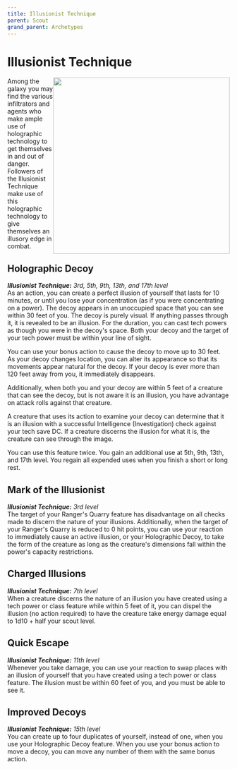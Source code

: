 ```yaml
---
title: Illusionist Technique
parent: Scout
grand_parent: Archetypes
---
```


# Illusionist Technique

<img src='../../../../zzImages/Classes/scout_illusionist.png' style='float:right; width:400px;'>

Among the galaxy you may find the various infiltrators and agents who make ample use of holographic technology to get themselves in and out of danger. Followers of the Illusionist Technique make use of this holographic technology to give themselves an illusory edge in combat.

## Holographic Decoy
_**Illusionist Technique:** 3rd, 5th, 9th, 13th, and 17th level_<br>
As an action, you can create a perfect illusion of yourself that lasts for 10 minutes, or until you lose your concentration (as if you were concentrating on a power). The decoy appears in an unoccupied space that you can see within 30 feet of you. The decoy is purely visual. If anything passes through it, it is revealed to be an illusion. For the duration, you can cast tech powers as though you were in the decoy's space. Both your decoy and the target of your tech power must be within your line of sight.

You can use your bonus action to cause the decoy to move up to 30 feet. As your decoy changes location, you can alter its appearance so that its movements appear natural for the decoy. If your decoy is ever more than 120 feet away from you, it immediately disappears.

Additionally, when both you and your decoy are within 5 feet of a creature that can see the decoy, but is not aware it is an illusion, you have advantage on attack rolls against that creature.

A creature that uses its action to examine your decoy can determine that it is an illusion with a successful Intelligence (Investigation) check against your tech save DC. If a creature discerns the illusion for what it is, the creature can see through the image.

You can use this feature twice. You gain an additional use at 5th, 9th, 13th, and 17th level. You regain all expended uses when you finish a short or long rest. 




## Mark of the Illusionist
_**Illusionist Technique:** 3rd level_<br>
The target of your Ranger's Quarry feature has disadvantage on all checks made to discern the nature of your illusions. Additionally, when the target of your Ranger's Quarry is reduced to 0 hit points, you can use your reaction to immediately cause an active illusion, or your Holographic Decoy, to take the form of the creature as long as the creature's dimensions fall within the power's capacity restrictions.

## Charged Illusions
_**Illusionist Technique:** 7th level_<br>
When a creature discerns the nature of an illusion you have created using a tech power or class feature while within 5 feet of it, you can dispel the illusion (no action required) to have the creature take energy damage equal to 1d10 + half your scout level. 

## Quick Escape
_**Illusionist Technique:** 11th level_<br>
Whenever you take damage, you can use your reaction to swap places with an illusion of yourself that you have created using a tech power or class feature. The illusion must be within 60 feet of you, and you must be able to see it.

## Improved Decoys
_**Illusionist Technique:** 15th level_<br>
You can create up to four duplicates of yourself, instead of one, when you use your Holographic Decoy feature. When you use your bonus action to move a decoy, you can move any number of them with the same bonus action.
